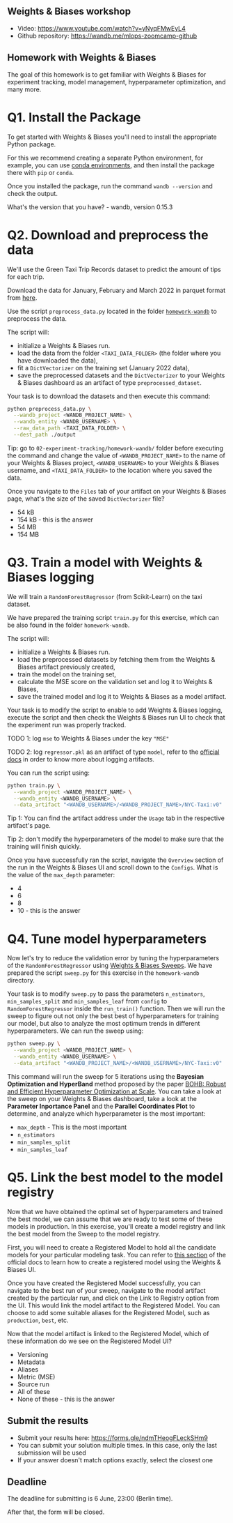 ## Weights & Biases workshop

* Video: https://www.youtube.com/watch?v=yNyqFMwEyL4
* Github repository: https://wandb.me/mlops-zoomcamp-github


## Homework with Weights & Biases

The goal of this homework is to get familiar with Weights & Biases for experiment tracking, model management, hyperparameter optimization, and many more.

# Q1. Install the Package

To get started with Weights & Biases you'll need to install the appropriate Python package.

For this we recommend creating a separate Python environment, for example, you can use [conda environments](https://docs.conda.io/projects/conda/en/latest/user-guide/getting-started.html#managing-envs), 
and then install the package there with `pip` or `conda`.

Once you installed the package, run the command `wandb --version` and check the output.

What's the version that you have? - wandb, version 0.15.3

# Q2. Download and preprocess the data

We'll use the Green Taxi Trip Records dataset to predict the amount of tips for each trip. 

Download the data for January, February and March 2022 in parquet format from [here](https://www1.nyc.gov/site/tlc/about/tlc-trip-record-data.page).

Use the script `preprocess_data.py` located in the folder [`homework-wandb`](homework-wandb) to preprocess the data.

The script will:

* initialize a Weights & Biases run.
* load the data from the folder `<TAXI_DATA_FOLDER>` (the folder where you have downloaded the data),
* fit a `DictVectorizer` on the training set (January 2022 data),
* save the preprocessed datasets and the `DictVectorizer` to your Weights & Biases dashboard as an artifact of type `preprocessed_dataset`.

Your task is to download the datasets and then execute this command:

```bash
python preprocess_data.py \
  --wandb_project <WANDB_PROJECT_NAME> \
  --wandb_entity <WANDB_USERNAME> \
  --raw_data_path <TAXI_DATA_FOLDER> \
  --dest_path ./output
```

Tip: go to `02-experiment-tracking/homework-wandb/` folder before executing the command and change the value of `<WANDB_PROJECT_NAME>` to the name of your Weights & Biases project, `<WANDB_USERNAME>` to your Weights & Biases username, and `<TAXI_DATA_FOLDER>` to the location where you saved the data.

Once you navigate to the `Files` tab of your artifact on your Weights & Biases page, what's the size of the saved `DictVectorizer` file?

* 54 kB
* 154 kB - this is the answer
* 54 MB
* 154 MB

# Q3. Train a model with Weights & Biases logging

We will train a `RandomForestRegressor` (from Scikit-Learn) on the taxi dataset.

We have prepared the training script `train.py` for this exercise, which can be also found in the folder `homework-wandb`. 

The script will:

* initialize a Weights & Biases run.
* load the preprocessed datasets by fetching them from the Weights & Biases artifact previously created,
* train the model on the training set,
* calculate the MSE score on the validation set and log it to Weights & Biases,
* save the trained model and log it to Weights & Biases as a model artifact.

Your task is to modify the script to enable to add Weights & Biases logging, execute the script and then check the Weights & Biases run UI to check that the experiment run was properly tracked.

TODO 1: log `mse` to Weights & Biases under the key `"MSE"`

TODO 2: log `regressor.pkl` as an artifact of type `model`, refer to the [official docs](https://docs.wandb.ai/guides/artifacts) in order to know more about logging artifacts.

You can run the script using:

```bash
python train.py \
  --wandb_project <WANDB_PROJECT_NAME> \
  --wandb_entity <WANDB_USERNAME> \
  --data_artifact "<WANDB_USERNAME>/<WANDB_PROJECT_NAME>/NYC-Taxi:v0"
```

Tip 1: You can find the artifact address under the `Usage` tab in the respective artifact's page.

Tip 2: don't modify the hyperparameters of the model to make sure that the training will finish quickly.

Once you have successfully ran the script, navigate the `Overview` section of the run in the Weights & Biases UI and scroll down to the `Configs`. What is the value of the `max_depth` parameter:

* 4
* 6
* 8
* 10 - this is the answer

# Q4. Tune model hyperparameters

Now let's try to reduce the validation error by tuning the hyperparameters of the `RandomForestRegressor` using [Weights & Biases Sweeps](https://docs.wandb.ai/guides/sweeps). We have prepared the script `sweep.py` for this exercise in the `homework-wandb` directory.

Your task is to modify `sweep.py` to pass the parameters `n_estimators`, `min_samples_split` and `min_samples_leaf` from `config` to `RandomForestRegressor` inside the `run_train()` function. Then we will run the sweep to figure out not only the best best of hyperparameters for training our model, but also to analyze the most optimum trends in different hyperparameters. We can run the sweep using:

```bash
python sweep.py \
  --wandb_project <WANDB_PROJECT_NAME> \
  --wandb_entity <WANDB_USERNAME> \
  --data_artifact "<WANDB_PROJECT_NAME>/<WANDB_USERNAME>/NYC-Taxi:v0"
```

This command will run the sweep for 5 iterations using the **Bayesian Optimization and HyperBand** method proposed by the paper [BOHB: Robust and Efficient Hyperparameter Optimization at Scale](https://arxiv.org/abs/1807.01774). You can take a look at the sweep on your Weights & Biases dashboard, take a look at the **Parameter Inportance Panel** and the **Parallel Coordinates Plot** to determine, and analyze which hyperparameter is the most important:

* `max_depth` - This is the most important
* `n_estimators`
* `min_samples_split`
* `min_samples_leaf`

# Q5. Link the best model to the model registry

Now that we have obtained the optimal set of hyperparameters and trained the best model, we can assume that we are ready to test some of these models in production. In this exercise, you'll create a model registry and link the best model from the Sweep to the model registry.

First, you will need to create a Registered Model to hold all the candidate models for your particular modeling task. You can refer to [this section](https://docs.wandb.ai/guides/models/walkthrough#1-create-a-new-registered-model) of the official docs to learn how to create a registered model using the Weights & Biases UI.

Once you have created the Registered Model successfully, you can navigate to the best run of your sweep, navigate to the model artifact created by the particular run, and click on the Link to Registry option from the UI. This would link the model artifact to the Registered Model. You can choose to add some suitable aliases for the Registered Model, such as `production`, `best`, etc.

Now that the model artifact is linked to the Registered Model, which of these information do we see on the Registered Model UI?

* Versioning
* Metadata
* Aliases
* Metric (MSE)
* Source run
* All of these
* None of these - this is the answer

## Submit the results

* Submit your results here: https://forms.gle/ndmTHeogFLeckSHm9
* You can submit your solution multiple times. In this case, only the last submission will be used
* If your answer doesn't match options exactly, select the closest one


## Deadline

The deadline for submitting is 6 June, 23:00 (Berlin time). 

After that, the form will be closed.
